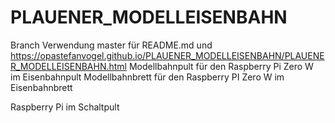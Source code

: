 # PLAUENER_MODELLEISENBAHN

Branch           Verwendung
master           für README.md und https://opastefanvogel.github.io/PLAUENER_MODELLEISENBAHN/PLAUENER_MODELLEISENBAHN.html
Modellbahnpult   für den Raspberry Pi Zero W im Eisenbahnpult
Modellbahnbrett  für den Raspberry PI Zero W im Eisenbahnbrett


Raspberry Pi im Schaltpult
